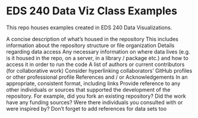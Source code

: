 # EDS 240 Data Viz Class Examples

This repo houses examples created in EDS 240 Data Visualizations.

A concise description of what’s housed in the repository
This includes information about the repository structure or file organization
Details regarding data access
Any necessary information on where data lives (e.g. is it housed in the repo, on a server, in a library / package etc.) and how to access it in order to run the code
A list of authors or current contributors (for collaborative work)
Consider hyperlinking collaborators’ GitHub profiles or other professional profile
References and / or Acknowledgements
In an appropriate, consistent format, including links
Provide reference to any other individuals or sources that supported the development of the repository. For example, did you fork an existing repository? Did the work have any funding sources? Were there individuals you consulted with or were inspired by?
Don’t forget to add references for data sets too